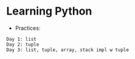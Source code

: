 # Learning Python

* Practices:

```
Day 1: list
Day 2: tuple
Day 3: list, tuple, array, stack impl w tuple
```

